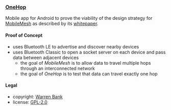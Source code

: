 ### [OneHop](https://github.com/warren-bank/Android-MobileMesh/tree/proof-of-concept/one-hop/main)

Mobile app for Android to prove the viability of the design strategy for [MobileMesh](https://github.com/warren-bank/Android-MobileMesh) as described by its [whitepaper](https://github.com/warren-bank/Android-MobileMesh/blob/master/etc/docs/whitepaper.txt).

#### Proof of Concept

* uses Bluetooth LE to advertise and discover nearby devices
* uses Bluetooth Classic to open a socket server on each device and pass data between adjacent devices
  - the goal of _MobileMesh_ is to allow data to travel multiple hops through an interconnected network
  - the goal of _OneHop_ is to test that data can travel exactly one hop

#### Legal

* copyright: [Warren Bank](https://github.com/warren-bank)
* license: [GPL-2.0](https://www.gnu.org/licenses/old-licenses/gpl-2.0.txt)
